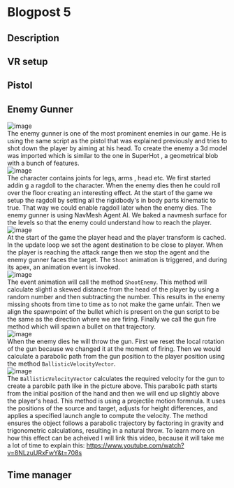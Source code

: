 # Blogpost 5 #

## Description ##
## VR setup ##
## Pistol ##
## Enemy Gunner ##
![image](https://github.com/user-attachments/assets/1a844cac-a23e-4c68-a184-a318b698d85b) <br>
The enemy gunner is one of the most prominent enemies in our game. He is using the same script as the pistol that was explained previously and tries to shot down the player by aiming at his head. 
To create the enemy a 3d model was imported which is similar to the one in SuperHot , a geometrical blob with a bunch of features. <br>
![image](https://github.com/user-attachments/assets/b3eaa08c-1fd8-4cc8-b220-5dcb77e62454) <br>
The character contains joints for legs, arms , head etc. We first started addin g a ragdoll to the character. 
When the enemy dies then he could roll over the floor creating an interesting effect. At the start of the game we setup the ragdoll by setting all the rigidbody's in body parts kinematic to true. 
That way we could enable ragdoll later when the enemy dies.
The enemy gunner is using NavMesh Agent AI. We baked a navmesh surface for the levels so that the enemy could understand how to reach the player. <br>
![image](https://github.com/user-attachments/assets/e49edde1-fb1f-45af-b967-8f0a3f947f4d) <br>
At the start of the game the player head and the player transform is cached. In the update loop we set the agent destination to be close to player. When the player is reaching the attack range then we stop the agent and the enemy gunner faces the target.
The `Shoot` animation is triggered, and during its apex, an animation event is invoked. <br>
![image](https://github.com/user-attachments/assets/31bdc63f-59ad-4218-8a7d-84ec27e18761) <br>
The event animation will call the method `ShootEnemy`. This method will calculate slightl a skewed distance from the head of the player by using a random number and then subtracting the number. This results in the enemy missing shoots from time to time as to not make the game unfair. 
Then we align the spawnpoint of the bullet which is present on the gun script to be the same as the direction where we are firing. Finally we call the gun fire method which will spawn a bullet on that trajectory.  <br>
![image](https://github.com/user-attachments/assets/e95b1c65-4c3f-42ca-bcfd-3ae5c87e8a5a) <br>
When the enemy dies he will throw the gun. First we reset the local rotation of the gun because we changed it at the moment of firing. Then we would calculate a parabolic path from the gun position to the player position using the method `BallisticVelocityVector`.  <br>
![image](https://github.com/user-attachments/assets/0d25ae33-bd4a-4f14-a6af-88323223742a) <br>
The `BallisticVelocityVector` calculates the required velocity for the gun to create a parobilc path like in the picture above. This parabolic path starts from the initial position of the hand and then we will end up slightly above the player's head.
This method is using a projectile motion formnula. It uses the positions of the source and target, adjusts for height differences, and applies a specified launch angle to compute the velocity. 
The method ensures the object follows a parabolic trajectory by factoring in gravity and trigonometric calculations, resulting in a natural throw. 
To learn more on how this effect can be acheived I will link this video, because it will take me a lot of time to explain this: https://www.youtube.com/watch?v=8NLzuURxFwY&t=708s
## Time manager ## 
